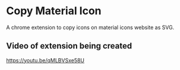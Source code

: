 # Copy Material Icon

A chrome extension to copy icons on material icons website as SVG.

## Video of extension being created

<https://youtu.be/qMLBVSxe58U>
